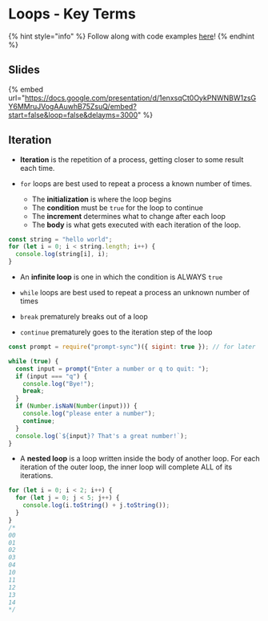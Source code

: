 # Loops - Key Terms

{% hint style="info" %}
Follow along with code examples [here](https://github.com/The-Marcy-Lab-School/1-1-0-loops)!
{% endhint %}

## Slides

{% embed url="https://docs.google.com/presentation/d/1enxsqCt0OykPNWNBW1zsGY6MMruJVogAAuwhB75ZsuQ/embed?start=false&loop=false&delayms=3000" %}

## Iteration

- **Iteration** is the repetition of a process, getting closer to some result each time.
- `for` loops are best used to repeat a process a known number of times.

  - The **initialization** is where the loop begins
  - The **condition** must be `true` for the loop to continue
  - The **increment** determines what to change after each loop
  - The **body** is what gets executed with each iteration of the loop.

```js
const string = "hello world";
for (let i = 0; i < string.length; i++) {
  console.log(string[i], i);
}
```

- An **infinite loop** is one in which the condition is ALWAYS `true`

- `while` loops are best used to repeat a process an unknown number of times
- `break` prematurely breaks out of a loop
- `continue` prematurely goes to the iteration step of the loop

```js
const prompt = require("prompt-sync")({ sigint: true }); // for later

while (true) {
  const input = prompt("Enter a number or q to quit: ");
  if (input === "q") {
    console.log("Bye!");
    break;
  }
  if (Number.isNaN(Number(input))) {
    console.log("please enter a number");
    continue;
  }
  console.log(`${input}? That's a great number!`);
}
```

- A **nested loop** is a loop written inside the body of another loop. For each iteration of the outer loop, the inner loop will complete ALL of its iterations.

```js
for (let i = 0; i < 2; i++) {
  for (let j = 0; j < 5; j++) {
    console.log(i.toString() + j.toString());
  }
}
/* 
00
01
02
03
04
10
11
12
13
14
*/
```
